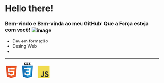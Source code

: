 # Hello there!


###  Bem-vindo e Bem-vinda ao meu GitHub! Que a Força esteja com você! <img src="https://github.com/VivianneChristi/VivianneChristi/assets/61090532/e8e6b09f-4c70-441a-b4fe-98bfcd9a7146" alt="image" style= "width: 50px" align="center" >

- Dev em formação
- Desing Web
- 

---
<div>
 <img src="https://github.com/devicons/devicon/blob/master/icons/html5/html5-original.svg" title="HTML5" alt="HTML" width="40" height="40"/>&nbsp;
 <img src="https://github.com/devicons/devicon/blob/master/icons/css3/css3-original-wordmark.svg" title="CSS#" alt="CSS3" width="50" height="50"/>&nbsp;
 <img src="https://github.com/devicons/devicon/blob/master/icons/javascript/javascript-original.svg" title="JavaScript" alt="JavaScript" width="40" height="40"/>&nbsp;

  
</div>

        
